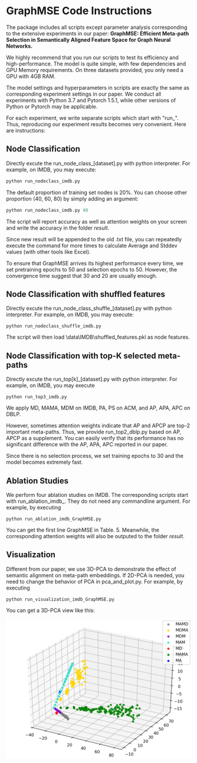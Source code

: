 # GraphMSE Code Instructions

The package includes all scripts except parameter analysis corresponding to the extensive experiments in our paper: **GraphMSE: Efficient Meta-path Selection in Semantically Aligned Feature Space for Graph Neural Networks.**

We highly recommend that you run our scripts to test its efficiency and high-performance. The model is quite simple, with few dependencies and GPU Memory requirements. On three datasets provided, you only need a GPU with 4GB RAM.

The model settings and hyperparameters in scripts are exactly the same as corresponding experiment settings in our paper. We conduct all experiments with Python 3.7 and Pytorch 1.5.1, while other versions of Python or Pytorch may be applicable.

For each experiment, we write separate scripts which start with "run_". Thus, reproducing our experiment results becomes very convenient. Here are instructions:

## Node Classification

Directly excute the run_node_class_[dataset].py with python interpreter. For example, on IMDB, you may execute:

```python
python run_nodeclass_imdb.py
```

The default proportion of training set nodes is 20%. You can choose other proportion (40, 60, 80) by simply adding an argument:

```python
python run_nodeclass_imdb.py 40
```

The script will report accuracy as well as attention weights on your screen and write the accuracy in the folder *result*. 

Since new result will be appended to the old .txt file, you can repeatedly execute the command for more times to calculate Average and Stddev values (with other tools like Excel). 

To ensure that GraphMSE arrives its highest performance every time, we set pretraining epochs to 50 and selection epochs to 50. However, the convergence time suggest that 30 and 20 are usually enough.

## Node Classification with shuffled features

Directly excute the run_node_class_shuffle_[dataset].py with python interpreter. For example, on IMDB, you may execute:

```
python run_nodeclass_shuffle_imdb.py
```

The script will then load \data\IMDB\shuffled_features.pkl as node features.

## Node Classification with top-K selected meta-paths

Directly excute the run_top[k]_[dataset].py with python interpreter. For example, on IMDB, you may execute

```
python run_top3_imdb.py
```

We apply MD, MAMA, MDM on IMDB, PA, PS on ACM, and AP, APA, APC on DBLP. 

However, sometimes attention weights indicate that AP and APCP are top-2 important meta-paths. Thus, we provide run_top2_dblp.py based on AP, APCP as a supplement. You can easily verify that its performance has no significant difference with the AP, APA, APC reported in our paper.

Since there is no selection process, we set training epochs to 30 and the model becomes extremely fast.

## Ablation Studies

We perform four ablation studies on IMDB. The corresponding scripts start with run_ablation_imdb_. They do not need any commandline argument. For example, by executing

```
python run_ablation_imdb_GraphMSE.py
```

You can get the first line GraphMSE in Table. 5. Meanwhile, the corresponding attention weights will also be outputed to the folder *result*.

## Visualization

Different from our paper, we use 3D-PCA to demonstrate the effect of semantic alignment on meta-path embeddings. If 2D-PCA is needed, you need to change the behavior of PCA in pca_and_plot.py. For example, by executing

```
python run_visualization_imdb_GraphMSE.py
```

You can get a 3D-PCA view like this:

![temp](temp.png)



